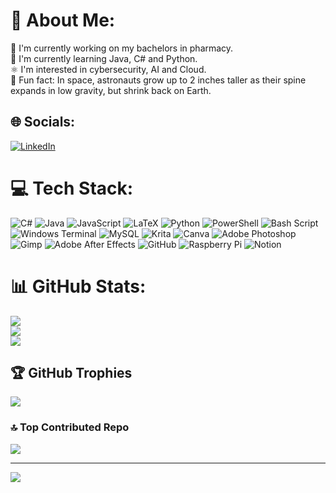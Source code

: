 # 💫 About Me:
💊 I'm currently working on my bachelors in pharmacy.<br>🤖 I'm currently learning Java, C# and Python.<br>⚛️ I'm interested in cybersecurity, AI and Cloud.<br>🦴 Fun fact: In space, astronauts grow up to 2 inches taller as their spine expands in low gravity, but shrink back on Earth. <br>


## 🌐 Socials:
[![LinkedIn](https://img.shields.io/badge/LinkedIn-%230077B5.svg?logo=linkedin&logoColor=white)](https://za.linkedin.com/in/emmie-cockcroft-b57969296)


# 💻 Tech Stack:
![C#](https://img.shields.io/badge/c%23-%23239120.svg?style=flat&logo=csharp&logoColor=white) ![Java](https://img.shields.io/badge/java-%23ED8B00.svg?style=flat&logo=openjdk&logoColor=white) ![JavaScript](https://img.shields.io/badge/javascript-%23323330.svg?style=flat&logo=javascript&logoColor=%23F7DF1E) ![LaTeX](https://img.shields.io/badge/latex-%23008080.svg?style=flat&logo=latex&logoColor=white) ![Python](https://img.shields.io/badge/python-3670A0?style=flat&logo=python&logoColor=ffdd54) ![PowerShell](https://img.shields.io/badge/PowerShell-%235391FE.svg?style=flat&logo=powershell&logoColor=white) ![Bash Script](https://img.shields.io/badge/bash_script-%23121011.svg?style=flat&logo=gnu-bash&logoColor=white) ![Windows Terminal](https://img.shields.io/badge/Windows%20Terminal-%234D4D4D.svg?style=flat&logo=windows-terminal&logoColor=white) ![MySQL](https://img.shields.io/badge/mysql-4479A1.svg?style=flat&logo=mysql&logoColor=white) ![Krita](https://img.shields.io/badge/Krita-203759?style=flat&logo=krita&logoColor=EEF37B) ![Canva](https://img.shields.io/badge/Canva-%2300C4CC.svg?style=flat&logo=Canva&logoColor=white) ![Adobe Photoshop](https://img.shields.io/badge/adobe%20photoshop-%2331A8FF.svg?style=flat&logo=adobe%20photoshop&logoColor=white) ![Gimp](https://img.shields.io/badge/Gimp-657D8B?style=flat&logo=gimp&logoColor=FFFFFF) ![Adobe After Effects](https://img.shields.io/badge/Adobe%20After%20Effects-9999FF.svg?style=flat&logo=Adobe%20After%20Effects&logoColor=white) ![GitHub](https://img.shields.io/badge/github-%23121011.svg?style=flat&logo=github&logoColor=white) ![Raspberry Pi](https://img.shields.io/badge/-Raspberry_Pi-C51A4A?style=flat&logo=Raspberry-Pi) ![Notion](https://img.shields.io/badge/Notion-%23000000.svg?style=flat&logo=notion&logoColor=white)
# 📊 GitHub Stats:
![](https://github-readme-stats.vercel.app/api?username=HeartlyGeek&theme=dracula&hide_border=false&include_all_commits=false&count_private=false)<br/>
![](https://github-readme-streak-stats.herokuapp.com/?user=HeartlyGeek&theme=dracula&hide_border=false)<br/>
![](https://github-readme-stats.vercel.app/api/top-langs/?username=HeartlyGeek&theme=dracula&hide_border=false&include_all_commits=false&count_private=false&layout=compact)

## 🏆 GitHub Trophies
![](https://github-profile-trophy.vercel.app/?username=HeartlyGeek&theme=dracula&no-frame=false&no-bg=false&margin-w=4)

### 🔝 Top Contributed Repo
![](https://github-contributor-stats.vercel.app/api?username=HeartlyGeek&limit=5&theme=dracula&combine_all_yearly_contributions=true)

---
[![](https://visitcount.itsvg.in/api?id=HeartlyGeek&icon=4&color=0)](https://visitcount.itsvg.in)

<!-- Proudly created with GPRM ( https://gprm.itsvg.in ) -->
